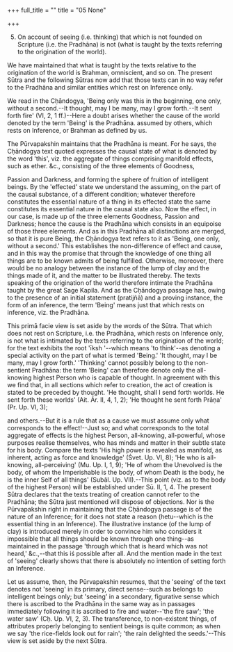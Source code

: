 +++
full_title = ""
title = "05 None"

+++


5. On account of seeing (i.e. thinking) that which is not founded on Scripture (i.e. the Pradhāna) is not (what is taught by the texts referring to the origination of the world).

We have maintained that what is taught by the texts relative to the origination of the world is Brahman, omniscient, and so on. The present Sūtra and the following Sūtras now add that those texts can in no way refer to the Pradhāna and similar entities which rest on Inference only.

We read in the Cḥāndogya, 'Being only was this in the beginning, one only, without a second.--It thought, may I be many, may I grow forth.--It sent forth fire' (VI, 2, 1 ff.)--Here a doubt arises whether the cause of the world denoted by the term 'Being' is the Pradhāna. assumed by others, which rests on Inference, or Brahman as defined by us.

The Pūrvapakshin maintains that the Pradhāna is meant. For he says, the Cḥāndogya text quoted expresses the causal state of what is denoted by the word 'this', viz. the aggregate of things comprising manifold effects, such as ether. &c., consisting of the three elements of Goodness,

 Passion and Darkness, and forming the sphere of fruition of intelligent beings. By the 'effected' state we understand the assuming, on the part of the causal substance, of a different condition; whatever therefore constitutes the essential nature of a thing in its effected state the same constitutes its essential nature in the causal state also. Now the effect, in our case, is made up of the three elements Goodness, Passion and Darkness; hence the cause is the Pradhāna which consists in an equipoise of those three elements. And as in this Pradhāna all distinctions are merged, so that it is pure Being, the Cḥāndogya text refers to it as 'Being, one only, without a second.' This establishes the non-difference of effect and cause, and in this way the promise that through the knowledge of one thing all things are to be known admits of being fulfilled. Otherwise, moreover, there would be no analogy between the instance of the lump of clay and the things made of it, and the matter to be illustrated thereby. The texts speaking of the origination of the world therefore intimate the Pradhāna taught by the great Sage Kapila. And as the Cḥāndogya passage has, owing to the presence of an initial statement (pratijñā) and a proving instance, the form of an inference, the term 'Being' means just that which rests on inference, viz. the Pradhāna.

This primā facie view is set aside by the words of the Sūtra. That which does not rest on Scripture, i.e. the Pradhāna, which rests on Inference only, is not what is intimated by the texts referring to the origination of the world; for the text exhibits the root 'īksh '--which means 'to think'--as denoting a special activity on the part of what is termed 'Being.' 'It thought, may I be many, may I grow forth.' 'Thinking' cannot possibly belong to the non-sentient Pradhāna: the term 'Being' can therefore denote only the all-knowing highest Person who is capable of thought. In agreement with this we find that, in all sections which refer to creation, the act of creation is stated to be preceded by thought. 'He thought, shall I send forth worlds. He sent forth these worlds' (Ait. Ār. II, 4, 1, 2); 'He thought he sent forth Prāṇa' (Pr. Up. VI, 3);

and others.--But it is a rule that as a cause we must assume only what corresponds to the effect!--Just so; and what corresponds to the total aggregate of effects is the highest Person, all-knowing, all-powerful, whose purposes realise themselves, who has minds and matter in their subtle state for his body. Compare the texts 'His high power is revealed as manifold, as inherent, acting as force and knowledge' (Śvet. Up. VI, 8); 'He who is all-knowing, all-perceiving' (Mu. Up. I, 1, 9); 'He of whom the Unevolved is the body, of whom the Imperishable is the body, of whom Death is the body, he is the inner Self of all things' (Subāl. Up. VII).--This point (viz. as to the body of the highest Person) will be established under Sū. II, 1, 4. The present Sūtra declares that the texts treating of creation cannot refer to the Pradhāna; the Sūtra just mentioned will dispose of objections. Nor is the Pūrvapakshin right in maintaining that the Cḥāndogya passage is of the nature of an Inference; for it does not state a reason (hetu--which is the essential thing in an Inference). The illustrative instance (of the lump of clay) is introduced merely in order to convince him who considers it impossible that all things should be known through one thing--as maintained in the passage 'through which that is heard which was not heard,' &c.,--that this iś possible after all. And the mention made in the text of 'seeing' clearly shows that there is absolutely no intention of setting forth an Inference.

Let us assume, then, the Pūrvapakshin resumes, that the 'seeing' of the text denotes not 'seeing' in its primary, direct sense--such as belongs to intelligent beings only; but 'seeing' in a secondary, figurative sense which there is ascribed to the Pradhāna in the same way as in passages immediately following it is ascribed to fire and water--'the fire saw'; 'the water saw' (Cḥ. Up. VI, 2, 3). The transference, to non-existent things, of attributes properly belonging to sentient beings is quite common; as when we say 'the rice-fields look out for rain'; 'the rain delighted the seeds.'--This view is set aside by the next Sūtra.

